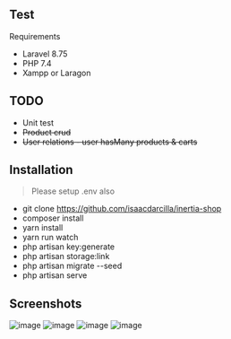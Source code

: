 ## Test

Requirements
* Laravel 8.75
* PHP 7.4
* Xampp or Laragon

## TODO

* Unit test
* <s>Product crud</s>
* <s>User relations - user hasMany products & carts</s>

## Installation

> Please setup .env also

* git clone https://github.com/isaacdarcilla/inertia-shop
* composer install
* yarn install
* yarn run watch
* php artisan key:generate
* php artisan storage:link
* php artisan migrate --seed
* php artisan serve

## Screenshots

![image](https://user-images.githubusercontent.com/22732118/184830656-55b507c6-5554-42b6-9b98-132d597c145e.png)
![image](https://user-images.githubusercontent.com/22732118/184830727-444c9562-4ffa-4383-a4fa-689ad5f1e919.png)
![image](https://user-images.githubusercontent.com/22732118/184830760-bc3d4c71-ef75-4386-bfba-1b28ee41a102.png)
![image](https://user-images.githubusercontent.com/22732118/184830840-4b86409b-cbc0-4449-99b7-1ae1ec332ed3.png)
